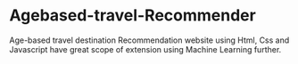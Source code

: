 # Agebased-travel-Recommender
Age-based travel destination Recommendation website using Html, Css and Javascript have great scope of extension using Machine Learning further. 
